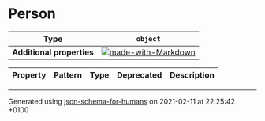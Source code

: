# Person

| Type | `object` |
| ---- | --- |
| **Additional properties** |[![made-with-Markdown](https://img.shields.io/badge/Any%20type-allowed-green)](# "Additional Properties of any type are allowed.")|

| Property | Pattern | Type | Deprecated | Description |
| -------- | ------- | ---- | ---------- | ----------- |

----------------------------------------------------------------------------------------------------------------------------
Generated using [json-schema-for-humans](https://github.com/coveooss/json-schema-for-humans) on 2021-02-11 at 22:25:42 +0100